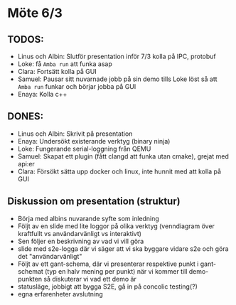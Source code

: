 # Möte 6/3

## TODOS: 
- Linus och Albin: Slutför presentation inför 7/3 kolla på IPC, protobuf
- Loke: få `Amba run` att funka asap
- Clara: Fortsätt kolla på GUI 
- Samuel: Pausar sitt nuvarnade jobb på sin demo tills Loke löst så att `Amba run` funkar
och börjar jobba på GUI
- Enaya: Kolla c++
## DONES:
- Linus och Albin: Skrivit på presentation
- Enaya: Undersökt existerande verktyg (binary ninja)
- Loke: Fungerande serial-loggning från QEMU
- Samuel: Skapat ett plugin (fått clangd att funka utan cmake), grejat med
api:er
- Clara: Försökt sätta upp docker och linux, inte hunnit med att kolla på GUI


## Diskussion om presentation (struktur)
- Börja med albins nuvarande syfte som inledning
- Följt av en slide med lite loggor på olika verktyg (venndiagram över
		kraftfullt vs användarvänligt vs interaktivt)
- Sen följer en beskrivning av vad vi vill göra
- slide med s2e-logga där vi säger att vi ska byggare vidare s2e och göra det
"användarvänligt"
- Följt av ett gant-schema, där vi presenterar respektive punkt i gant-schemat
(typ en halv mening per punkt) när vi kommer till demo-punkten så diskuterar vi
vad ett demo är
- statusläge, jobbigt att bygga S2E, gå in på concolic testing(?)
- egna erfarenheter avslutning


